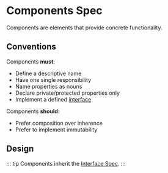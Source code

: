 # Components Spec

Components are elements that provide concrete functionality.

## Conventions

Components **must**:

* Define a descriptive name
* Have one single responsibility
* Name properties as nouns
* Declare private/protected properties only
* Implement a defined [interface](interfaces.md)

Components **should**:

* Prefer composition over inherence
* Prefer to implement immutability

## Design

::: tip
Components inherit the [Interface Spec](interfaces.md#design).
:::
